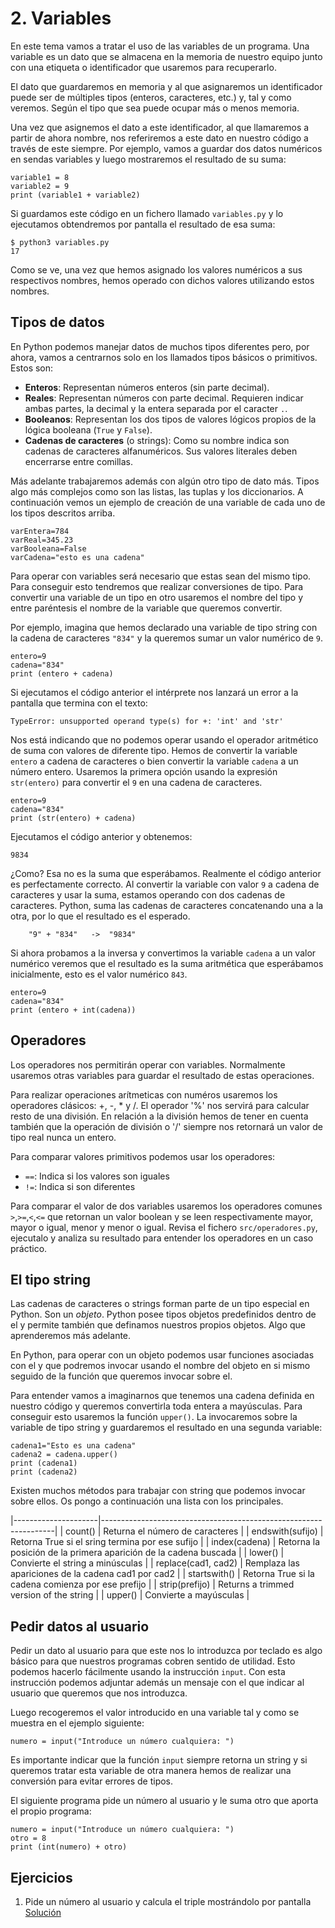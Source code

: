

# 2. Variables

En este tema vamos a tratar el uso de las variables de un programa. Una variable
es un dato que se almacena en la memoria de nuestro equipo junto con una
etiqueta o identificador que usaremos para recuperarlo.

El dato que guardaremos en memoria y al que asignaremos un identificador puede
ser de múltiples tipos (enteros, caracteres, etc.) y, tal y como veremos. Según
el tipo que sea puede ocupar más o menos memoria.

Una vez que asignemos el dato a este identificador, al que llamaremos a partir
de ahora nombre, nos referiremos a este dato en nuestro código a través de este
siempre. Por ejemplo, vamos a guardar dos datos numéricos en sendas variables y
luego mostraremos el resultado de su suma:

```
variable1 = 8
variable2 = 9
print (variable1 + variable2)
```

Si guardamos este código en un fichero llamado `variables.py` y lo ejecutamos
obtendremos por pantalla el resultado de esa suma:

```
$ python3 variables.py
17
```

Como se ve, una vez que hemos asignado los valores numéricos a sus respectivos
nombres, hemos operado con dichos valores utilizando estos nombres.



## Tipos de datos

En Python podemos manejar datos de muchos tipos diferentes pero, por ahora,
vamos a centrarnos solo en los llamados tipos básicos o primitivos. Estos son:

* **Enteros**: Representan números enteros (sin parte decimal).
* **Reales**: Representan números con parte decimal. Requieren indicar ambas
  partes, la decimal y la entera separada por el caracter `.`.
* **Booleanos**: Representan los dos tipos de valores lógicos propios de la lógica
  booleana (`True` y `False`).
* **Cadenas de caracteres** (o strings): Como su nombre indica son cadenas de
  caracteres alfanuméricos. Sus valores literales deben encerrarse entre comillas.

Más adelante trabajaremos además con algún otro tipo de dato más. Tipos algo más
complejos como son las listas, las tuplas y los diccionarios. A continuación
vemos un ejemplo de creación de una variable de cada uno de los tipos descritos
arriba.

```
varEntera=784
varReal=345.23
varBooleana=False
varCadena="esto es una cadena"
```

Para operar con variables será necesario que estas sean del mismo tipo. Para
conseguir esto tendremos que realizar conversiones de tipo. Para convertir una
variable de un tipo en otro usaremos el nombre del tipo y entre paréntesis el
nombre de la variable que queremos convertir.

Por ejemplo, imagina que hemos declarado una variable de tipo string con la
cadena de caracteres `"834"` y la queremos sumar un valor numérico de `9`.

```
entero=9
cadena="834"
print (entero + cadena)
```

Si ejecutamos el código anterior el intérprete nos lanzará un error a la
pantalla que termina con el texto:

```
TypeError: unsupported operand type(s) for +: 'int' and 'str'
```

Nos está indicando que no podemos operar usando el operador aritmético de suma
con valores de diferente tipo. Hemos de convertir la variable `entero` a cadena
de caracteres o bien convertir la variable `cadena` a un número entero. Usaremos
la primera opción usando la expresión `str(entero)` para convertir el `9` en una
cadena de caracteres.

```
entero=9
cadena="834"
print (str(entero) + cadena)
```

Ejecutamos el código anterior y obtenemos:

```
9834
```

¿Como? Esa no es la suma que esperábamos. Realmente el código anterior es
perfectamente correcto. Al convertir la variable con valor `9` a cadena de
caracteres y usar la suma, estamos operando con dos cadenas de
caracteres. Python, suma las cadenas de caracteres concatenando una a la otra,
por lo que el resultado es el esperado.

```
    "9" + "834"   ->  "9834"
```

Si ahora probamos a la inversa y convertimos la variable `cadena` a un valor
numérico veremos que el resultado es la suma aritmética que esperábamos
inicialmente, esto es el valor numérico `843`.

```
entero=9
cadena="834"
print (entero + int(cadena))
```

## Operadores 

Los operadores nos permitirán operar con variables. Normalmente usaremos otras
variables para guardar el resultado de estas operaciones. 

Para realizar operaciones arítmeticas con numéros usaremos los operadores
clásicos: +, -, * y /. El operador '%' nos servirá para calcular resto de
una división. En relación a la división hemos de tener en cuenta también que la
operación de división o '/' siempre nos retornará un valor de tipo real nunca un
entero.

Para comparar valores primitivos podemos usar los operadores:

* `==`: Indica si los valores son iguales
* `!=`: Indica si son diferentes

Para comparar el valor de dos variables usaremos los operadores comunes
`>`,`>=`,`<`,`<=` que retornan un valor boolean y se leen respectivamente mayor,
mayor o igual, menor y menor o igual. Revisa el fichero `src/operadores.py`,
ejecutalo y analiza su resultado para entender los operadores en un caso práctico.



## El tipo string

Las cadenas de caracteres o strings forman parte de un  tipo especial en
Python. Son un *objeto*. Python posee tipos objetos predefinidos dentro de el y
permite también que definamos nuestros propios objetos. Algo que aprenderemos
más adelante.

En Python, para operar con un objeto podemos usar funciones asociadas con el y
que podremos invocar usando el nombre del objeto en si mismo seguido de la
función que queremos invocar sobre el. 

Para entender vamos a imaginarnos que tenemos una cadena definida en nuestro
código y queremos convertirla toda entera a mayúsculas. Para conseguir esto
usaremos la función `upper()`. La invocaremos sobre la variable de tipo string y
guardaremos el resultado en una segunda variable:

```
cadena1="Esto es una cadena"
cadena2 = cadena.upper()
print (cadena1)
print (cadena2)
```

Existen muchos métodos para trabajar con string que podemos invocar sobre
ellos. Os pongo a continuación una lista con los principales.

|---------------------|------------------------------------------------------------------|
| count()             | Returna el número de caracteres                                  |
| endswith(sufijo)    | Retorna True si el sring termina por ese sufijo                  |
| index(cadena)       | Retorna la posición de la primera aparición de la cadena buscada |
| lower()             | Convierte el string a minúsculas                                 |
| replace(cad1, cad2) | Remplaza las apariciones de la cadena cad1 por cad2              |
| startswith()        | Retorna True si la cadena comienza por ese prefijo               |
| strip(prefijo)      | Returns a trimmed version of the string                          |
| upper()             | Convierte a mayúsculas                                           |




## Pedir datos al usuario

Pedir un dato al usuario para que este nos lo introduzca por teclado es algo
básico para que nuestros programas cobren sentido de utilidad. Esto podemos
hacerlo fácilmente usando la instrucción `input`. Con esta instrucción podemos
adjuntar además un mensaje con el que indicar al usuario que queremos que nos
introduzca. 

Luego recogeremos el valor introducido en una variable tal y como se muestra en
el ejemplo siguiente:

```
numero = input("Introduce un número cualquiera: ")
```

Es importante indicar que la función `input` siempre retorna un string y si
queremos tratar esta variable de otra manera hemos de realizar una conversión
para evitar errores de tipos.

El siguiente programa pide un número al usuario y le suma otro que aporta el
propio programa:

```
numero = input("Introduce un número cualquiera: ")
otro = 8
print (int(numero) + otro)
```



## Ejercicios

1. Pide un número al usuario y calcula el triple mostrándolo por pantalla
   [Solución](src/triple.py)
